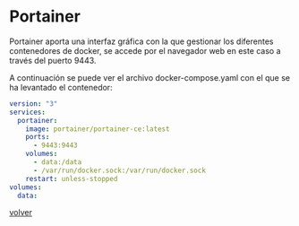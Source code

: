 # Portainer
Portainer aporta una interfaz gráfica con la que gestionar los diferentes contenedores de docker, se accede por el navegador web en este caso a través del puerto 9443. 

A continuación se puede ver el archivo docker-compose.yaml con el que se ha levantado el contenedor:

```yaml
version: "3"
services:
  portainer:
    image: portainer/portainer-ce:latest
    ports:
      - 9443:9443
    volumes:
      - data:/data
      - /var/run/docker.sock:/var/run/docker.sock
    restart: unless-stopped
volumes:
  data:
```

[volver](../../index.md)
